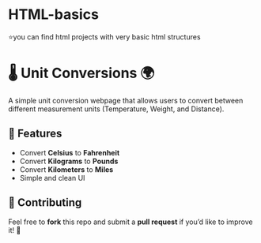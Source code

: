 # HTML-basics
⭐you can find html projects with very basic html structures
# 🌡️ Unit Conversions 🌍

A simple unit conversion webpage that allows users to convert between different measurement units (Temperature, Weight, and Distance).

## 📌 Features
- Convert **Celsius** to **Fahrenheit**
- Convert **Kilograms** to **Pounds**
- Convert **Kilometers** to **Miles**
- Simple and clean UI

## 🤝 Contributing
Feel free to **fork** this repo and submit a **pull request** if you’d like to improve it! 🚀  


